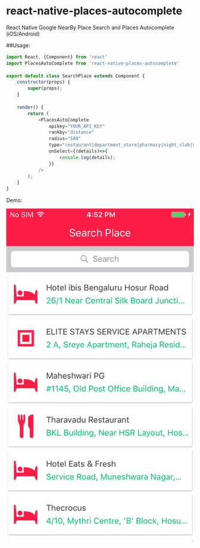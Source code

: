 # react-native-places-autocomplete
React Native Google NearBy Place Search and Places Autocomplete (iOS/Android)

##Usage: 

```javascript
import React, {Component} from 'react'
import PlacesAutoComplete from 'react-native-places-autocomplete'

export default class SearchPlace extends Component {
    constructor(props) {
        super(props);
    }

    render() {
        return (
            <PlacesAutoComplete
                apikey="YOUR_API_KEY"
                rankby="distance"
                radius="500"
                type="restaurant|department_store|pharmacy|night_club|movie_theater|bowling_alley|book_store|meal_delivery|meal_takeaway|lodging|bar"
                onSelect={(details)=>{
                    console.log(details);
                }}
            />
        );
    }
}
```

Demo:

![Demo](/Example/demo_1.png)
